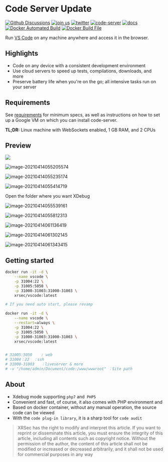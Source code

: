# Code Server Update
[![Github Discussions](https://camo.githubusercontent.com/d226573a5a15024ca4fed6a7fc389f4bb310c2258050508ead1c34a0ac29b1be/68747470733a2f2f696d672e736869656c64732e696f2f62616467652f2532304769744875622d25323044697363757373696f6e732d677261792e7376673f6c6f6e6743616368653d74727565266c6f676f3d67697468756226636f6c6f72423d707572706c65)](https://github.com/cdr/code-server/discussions) [![join us](https://camo.githubusercontent.com/6f603da6663957ad0f2c3f81e1c1ea3eb1b3eb1161b04c297aa12615db92cc11/68747470733a2f2f696d672e736869656c64732e696f2f62616467652f6a6f696e2d75732532306f6e253230736c61636b2d677261792e7376673f6c6f6e6743616368653d74727565266c6f676f3d736c61636b26636f6c6f72423d627269676874677265656e)](https://cdr.co/join-community) [![twitter](https://camo.githubusercontent.com/0631514174426e6e816bb06b8aeef112b257054d909d9bc8dcc76e56c8b739b0/68747470733a2f2f696d672e736869656c64732e696f2f747769747465722f666f6c6c6f772f436f64657248513f6c6162656c3d253430436f6465724851267374796c653d736f6369616c)](https://twitter.com/coderhq) [![code-server](https://camo.githubusercontent.com/f90f789fb22cdcde8bfce02b86a0ef288d4bc390269afba4a5302dd89f88e759/68747470733a2f2f636f6465636f762e696f2f67682f6364722f636f64652d7365727665722f6272616e63682f6d61696e2f67726170682f62616467652e7376673f746f6b656e3d35694d396661726a6e43)](https://codecov.io/gh/cdr/code-server) [![docs](https://camo.githubusercontent.com/16395db790a2420b9cc8da37572f0c65203b58a4a735df752cfa724fc3939af3/68747470733a2f2f696d672e736869656c64732e696f2f7374617469632f76313f6c6162656c3d446f6373266d6573736167653d73656525323076332e31312e3125323026636f6c6f723d626c7565)](https://github.com/cdr/code-server/tree/v3.11.1/docs) [![Docker Automated Build](https://img.shields.io/docker/automated/xrsec/vscode?label=Build&logo=docker&style=flat-square)](https://hub.docker.com/r/xrsec/vscode) [![Docker Build File](https://img.shields.io/badge/Dockerfile-Github-da282a)](https://github.com/XRSec/Docker-CobaltStrike)

Run [VS Code](https://github.com/Microsoft/vscode) on any machine anywhere and access it in the browser.

## Highlights

- Code on any device with a consistent development environment
- Use cloud servers to speed up tests, compilations, downloads, and more
- Preserve battery life when you're on the go; all intensive tasks run on your server

## Requirements

See [requirements](https://github.com/cdr/code-server/blob/v3.11.1/docs/requirements.md) for minimum specs, as well as instructions on how to set up a Google VM on which you can install code-server.

**TL;DR:** Linux machine with WebSockets enabled, 1 GB RAM, and 2 CPUs


## Preview

![](https://cdn.jsdelivr.net/gh/cdr/code-server@master/docs/assets/screenshot.svg)

![image-20210414055205574](https://rmt.ladydaily.com/fetch/ZYGG/storage/20210429025318419611.png?w=1280&fmt=jpg)

![image-20210414055235174](https://rmt.ladydaily.com/fetch/ZYGG/storage/20210429025328484604.png?w=1280&fmt=jpg)

![image-20210414055414719](https://rmt.ladydaily.com/fetch/ZYGG/storage/20210429025337591529.png?w=1280&fmt=jpg)

Open the folder where you want XDebug

![image-20210414055539161](https://rmt.ladydaily.com/fetch/ZYGG/storage/20210429025400286705.png?w=1280&fmt=jpg)

![image-20210414055812313](https://rmt.ladydaily.com/fetch/ZYGG/storage/20210429025411261774.png?w=1280&fmt=jpg)

![image-20210414061136419](https://rmt.ladydaily.com/fetch/ZYGG/storage/20210429025430379273.png?w=1280&fmt=jpg)

![image-20210414061302145](https://rmt.ladydaily.com/fetch/ZYGG/storage/20210429025437679754.png?w=1280&fmt=jpg)

![image-20210414061343415](https://rmt.ladydaily.com/fetch/ZYGG/storage/20210429025447226680.png?w=1280&fmt=jpg)

## Getting started

```bash
docker run -it -d \
	--name vscode \
	-p 31004:22 \
	-p 31005:5050 \
	-p 31000-31003:31000-31003 \
	xrsec/vscode:latest

# If you need auto start, please revamp

docker run -it -d \
	--name vscode \
	--restart=always \
	-p 31004:22 \
	-p 31005:5050 \
	-p 31000-31003:31000-31003 \
	xrsec/vscode:latest


# 31005:5050 	: web
# 31004：22	：ssh
# 31000-31003	：liveserver & more
# -v "/home/admin/Document/code:/www/wwwroot" ：Site path
```

## About

- Xdebug mode supporting `php7` and` PHP5`
- Convenient and fast, of course, it also comes with PHP environment and
- Based on docker container, without any manual operation, the source code can be viewed
- With the `code plug-in library`,  it is a sharp tool for `code audit`


> XRSec has the right to modify and interpret this article. If you want to reprint or disseminate this article, you must ensure the integrity of this article, including all contents such as copyright notice. Without the permission of the author, the content of this article shall not be modified or increased or decreased arbitrarily, and it shall not be used for commercial purposes in any way
